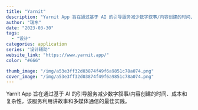 ```yaml
---
title: "Yarnit"
description: "Yarnit App 旨在通过基于 AI 的引导服务减少数字叙事/内容创建的时间、成本和复杂性，该服务利用讲故事和多媒体"
author: "瑞东"
date: "2023-03-30"
tags:
  - "设计"
categories: application
series: "设计辅助"
website_link: "https://www.yarnit.app/"
color: "#666"

thumb_image: "/img/a53e3ff32d03874f49f6a9851c78a074.png"
cover_image: "/img/a53e3ff32d03874f49f6a9851c78a074.png"
---
```


Yarnit App 旨在通过基于 AI 的引导服务减少数字叙事/内容创建的时间、成本和复杂性，该服务利用讲故事和多媒体通信的最佳实践。